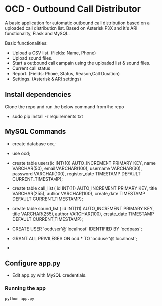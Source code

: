 # OCD - Outbound Call Distributor

A basic application for automatic outbound call distribution based on a uploaded call distribution list.
Based on Asterisk PBX and it's ARI functionality, Flask and MySQL.

Basic functionalities:
- Upload a CSV list. (Fields: Name, Phone)
- Upload sound files.
- Start a outbound call campain using the uploaded list & sound files.
- Current call status
- Report. (Fields: Phone, Status, Reason,Call Duration)
- Settings. (Asterisk & ARI settings)

## Install dependencies

Clone the repo and run the below command from the repo
- sudo pip install -r requirements.txt

## MySQL Commands
- create database ocd;
- use ocd;
- create table users(id INT(10) AUTO_INCREMENT PRIMARY KEY, name VARCHAR(50), email VARCHAR(100), username VARCHAR(30), password VARCHAR(100), register_date TIMESTAMP DEFAULT CURRENT_TIMESTAMP);
- create table call_list ( id  INT(11) AUTO_INCREMENT PRIMARY KEY, title VARCHAR(255), author VARCHAR(100), create_date TIMESTAMP DEFAULT CURRENT_TIMESTAMP);
- create table sound_list ( id  INT(11) AUTO_INCREMENT PRIMARY KEY, title VARCHAR(255), author VARCHAR(100), create_date TIMESTAMP DEFAULT CURRENT_TIMESTAMP);

- CREATE USER 'ocduser'@'localhost' IDENTIFIED BY 'ocdpass';
- GRANT ALL PRIVILEGES ON ocd.* TO 'ocduser'@'localhost';
- 
## Configure app.py
- Edit app.py with MySQL credentials.

### Running the app

```bash
python app.py
```

